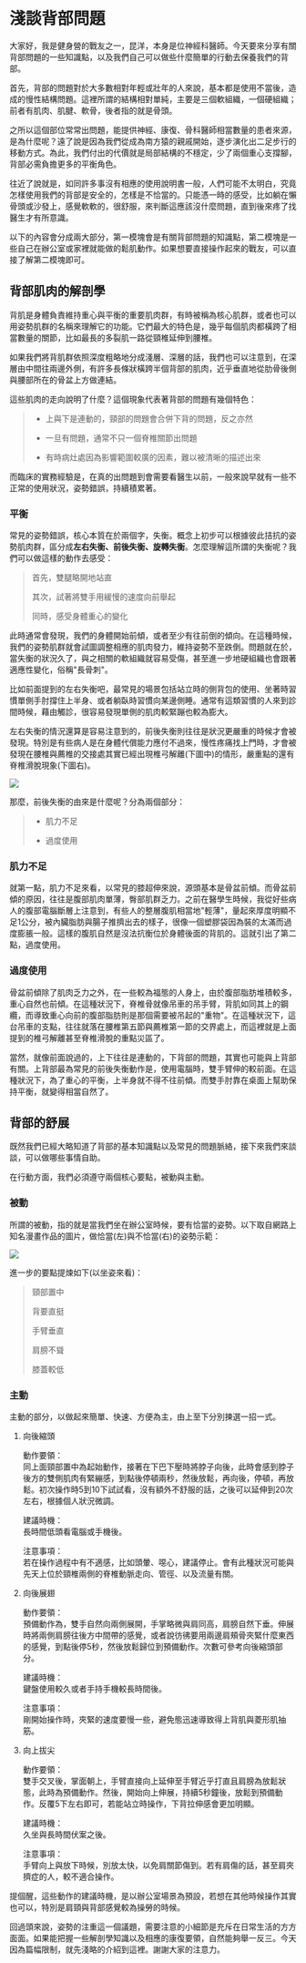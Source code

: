# 淺談背部問題

大家好，我是健身營的戰友之一，昆洋，本身是位神經科醫師。今天要來分享有關背部問題的一些知識點，以及我們自己可以做些什麼簡單的行動去保養我們的背部。

首先，背部的問題對於大多數相對年輕或壯年的人來說，基本都是使用不當後，造成的慢性結構問題。這裡所謂的結構相對單純，主要是三個軟組織，一個硬組織；前者有肌肉、肌腱、軟骨，後者指的就是骨頭。

之所以這個部位常常出問題，能提供神經、康復、骨科醫師相當數量的患者來源，是為什麼呢？遠了說是因為我們從成為南方猿的親戚開始，逐步演化出二足步行的移動方式。為此，我們付出的代價就是局部結構的不穩定，少了兩個重心支撐腳，背部必需負擔更多的平衡角色。

往近了說就是，如同許多事沒有相應的使用說明書一般，人們可能不太明白，究竟怎樣使用我們的背部是安全的，怎樣是不恰當的。只能憑一時的感受，比如躺在懶骨頭或沙發上，感覺軟軟的，很舒服，來判斷這應該沒什麼問題，直到後來疼了找醫生才有所意識。

以下的內容會分成兩大部分，第一模塊會是有關背部問題的知識點，第二模塊是一些自己在辦公室或家裡就能做的鬆肌動作。如果想要直接操作起來的戰友，可以直接了解第二模塊即可。

## 背部肌肉的解剖學

背肌是身體負責維持重心與平衡的重要肌肉群，有時被稱為核心肌群，或者也可以用姿勢肌群的名稱來理解它的功能。它們最大的特色是，幾乎每個肌肉都橫跨了相當數量的關節，比如最長的多裂肌一路從頸椎延伸到腰椎。

如果我們將背肌群依照深度粗略地分成淺層、深層的話，我們也可以注意到，在深層由中間往兩邊外側，有許多長條狀橫跨半個背部的肌肉，近乎垂直地從肋骨後側與腰部所在的骨盆上方做連結。

這些肌肉的走向說明了什麼？這個現象代表著背部的問題有幾個特色：

> * 上與下是連動的，頸部的問題會合併下背的問題，反之亦然
>
> * 一旦有問題，通常不只一個脊椎關節出問題
>
> * 有時病灶處因為影響範圍較廣的因素，難以被清晰的描述出來

而臨床的實務經驗是，在真的出問題到會需要看醫生以前，一般來說早就有一些不正常的使用狀況，姿勢錯誤，持續積累著。

### 平衡
常見的姿勢錯誤，核心本質在於兩個字，失衡。概念上初步可以根據彼此拮抗的姿勢肌肉群，區分成**左右失衡、前後失衡、旋轉失衡**。怎麼理解這所謂的失衡呢？我們可以做這樣的動作去感受：

> 首先，雙腿略開地站直
>
> 其次，試著將雙手用緩慢的速度向前舉起
>
> 同時，感受身體重心的變化

此時通常會發現，我們的身體開始前傾，或者至少有往前倒的傾向。在這種時候，我們的姿勢肌群就會試圖調整相應的肌肉發力，維持姿勢不至跌倒。問題就在於，當失衡的狀況久了，與之相關的軟組織就容易受傷，甚至進一步地硬組織也會跟著適應性變化，俗稱"長骨刺"。

比如前面提到的左右失衡吧，最常見的場景包括站立時的側背包的使用、坐著時習慣單側手肘撐住上半身、或者躺臥時習慣向某邊側睡。通常有這類習慣的人來到診間時候，藉由觸診，很容易發現單側的肌肉較緊蹦也較為膨大。

左右失衡的情況還算是容易注意到的，前後失衡則往往是狀況更嚴重的時候才會被發現。特別是有些病人是在身體代償能力應付不過來，慢性疼痛找上門時，才會被發現在腰椎與薦椎的交接處其實已經出現椎弓解離(下圖中)的情形，嚴重點的還有脊椎滑脫現象(下圖右)。

<img src="https://orthoinfo.aaos.org/globalassets/figures/a00053f02.jpg">

那麼，前後失衡的由來是什麼呢？分為兩個部分：

> * 肌力不足
>
> * 過度使用

### 肌力不足

就第一點，肌力不足來看，以常見的膝超伸來說，源頭基本是骨盆前傾。而骨盆前傾的原因，往往是腹部肌肉單薄，臀部肌群乏力。之前在醫學生時候，我從好些病人的腹部電腦斷層上注意到，有些人的整層腹肌相當地"輕薄"，量起來厚度明顯不足1公分，被內臟脂肪與腸子推擠出去的樣子，很像一個塑膠袋因為裝的太滿而過度膨脹一般。這樣的腹肌自然是沒法抗衡位於身體後面的背肌的。這就引出了第二點，過度使用。

### 過度使用
骨盆前傾除了肌肉乏力之外，在一些較為福態的人身上，由於腹部脂肪堆積較多，重心自然也前傾。在這種狀況下，脊椎骨就像吊車的吊手臂，背肌如同其上的鋼纜，而導致重心向前的腹部脂肪則是那個需要被吊起的"重物"。在這種狀況下，這台吊車的支點，往往就落在腰椎第五節與薦椎第一節的交界處上，而這裡就是上面提到的椎弓解離甚至脊椎滑脫的重點災區了。

當然，就像前面說過的，上下往往是連動的，下背部的問題，其實也可能與上背部有關。上背部最為常見的前後失衡動作是，使用電腦時，雙手臂伸的較前面。在這種狀況下，為了重心的平衡，上半身就不得不往前傾。而雙手肘靠在桌面上幫助保持平衡，就變得相當自然了。

## 背部的舒展

既然我們已經大略知道了背部的基本知識點以及常見的問題脈絡，接下來我們來談談，可以做哪些事情自助。

在行動方面，我們必須遵守兩個核心要點，被動與主動。

### 被動
所謂的被動，指的就是當我們坐在辦公室時候，要有恰當的姿勢。以下取自網路上知名漫畫作品的圖片，做恰當(左)與不恰當(右)的姿勢示範：

<img src="https://sportshub.cbsistatic.com/i/2021/04/08/657acb35-b156-4197-99bf-46d1a228d0d1/deathnotecomparison-240374.jpg">

進一步的要點提煉如下(以坐姿來看)：

> 頸部置中
>
> 背要直挺
>
> 手臂垂直
>
> 肩膀不聳
>
> 膝蓋較低

### 主動

主動的部分，以做起來簡單、快速、方便為主，由上至下分別揀選一招一式。

1. 向後縮頭

    動作要領：  
    同上面頸部置中為起始動作，接著在下巴下壓時將脖子向後，此時會感到脖子後方的雙側肌肉有緊繃感，到點後停頓兩秒，然後放鬆，再向後，停頓，再放鬆。初次操作時5到10下試試看，沒有額外不舒服的話，之後可以延伸到20次左右，根據個人狀況微調。


    建議時機：  
    長時間低頭看電腦或手機後。

    注意事項：  
    若在操作過程中有不適感，比如頭暈、噁心，建議停止。會有此種狀況可能與先天上位於頸椎兩側的脊椎動脈走向、管徑、以及流量有關。

2. 向後展翅

    動作要領：     
    預備動作為，雙手自然向兩側展開，手掌略微與肩同高，肩膀自然下垂。伸展時將兩側肩膀往後方中間帶的感覺，或者說彷彿要用兩邊肩頰骨夾緊什麼東西的感覺，到點後停5秒，然後放鬆歸位到預備動作。次數可參考向後縮頭部分。

    建議時機：  
    鍵盤使用較久或者手持手機較長時間後。

    注意事項：  
    剛開始操作時，夾緊的速度要慢一些，避免態迅速導致得上背肌與菱形肌抽筋。

3. 向上拔尖

    動作要領：  
    雙手交叉後，掌面朝上，手臂直接向上延伸至手臂近乎打直且肩膀為放鬆狀態，此時為預備動作。然後，開始向上伸展，持續5秒鐘後，放鬆到預備動作。反覆5下左右即可，若能站立時操作，下背拉伸感會更加明顯。

    建議時機：  
    久坐與長時間伏案之後。

    注意事項：  
    手臂向上與放下時候，別放太快，以免肩關節傷到。若有肩傷的話，甚至肩夾擠症的人，較不適合操作。

提個醒，這些動作的建議時機，是以辦公室場景為預設，若想在其他時候操作其實也可以，特別是肩頸與背部感覺較為操勞的時候。

回過頭來說，姿勢的注重這一個議題，需要注意的小細節是充斥在日常生活的方方面面。如果能把握一些解剖學知識以及相應的康復要領，自然能夠舉一反三。今天因為篇幅限制，就先淺略的介紹到這裡。謝謝大家的注意力。










